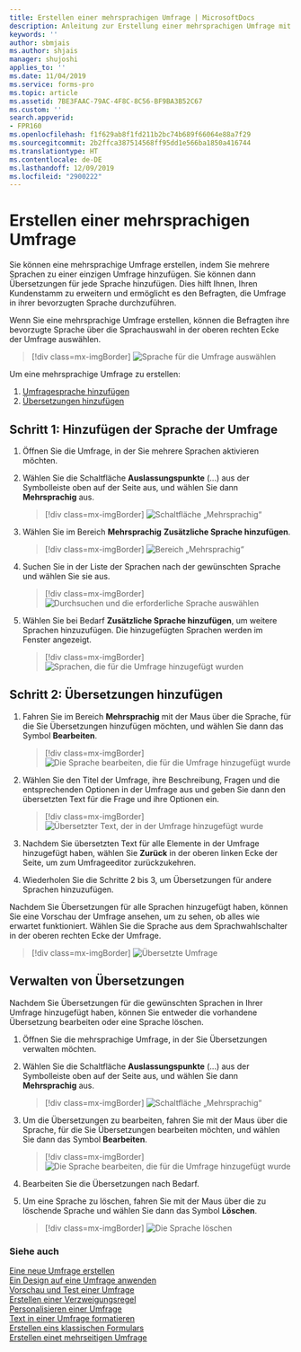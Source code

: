 ```yaml
---
title: Erstellen einer mehrsprachigen Umfrage | MicrosoftDocs
description: Anleitung zur Erstellung einer mehrsprachigen Umfrage mit Microsoft Forms Pro.
keywords: ''
author: sbmjais
ms.author: shjais
manager: shujoshi
applies_to: ''
ms.date: 11/04/2019
ms.service: forms-pro
ms.topic: article
ms.assetid: 7BE3FAAC-79AC-4F8C-8C56-BF9BA3B52C67
ms.custom: ''
search.appverid:
- FPR160
ms.openlocfilehash: f1f629ab8f1fd211b2bc74b689f66064e88a7f29
ms.sourcegitcommit: 2b2ffca387514568ff95dd1e566ba1850a416744
ms.translationtype: HT
ms.contentlocale: de-DE
ms.lasthandoff: 12/09/2019
ms.locfileid: "2900222"
---
```

# <a name="create-a-multilingual-survey"></a>Erstellen einer mehrsprachigen Umfrage

Sie können eine mehrsprachige Umfrage erstellen, indem Sie mehrere Sprachen zu einer einzigen Umfrage hinzufügen. Sie können dann Übersetzungen für jede Sprache hinzufügen. Dies hilft Ihnen, Ihren Kundenstamm zu erweitern und ermöglicht es den Befragten, die Umfrage in ihrer bevorzugten Sprache durchzuführen.

Wenn Sie eine mehrsprachige Umfrage erstellen, können die Befragten ihre bevorzugte Sprache über die Sprachauswahl in der oberen rechten Ecke der Umfrage auswählen.

> [!div class=mx-imgBorder]
> ![Sprache für die Umfrage auswählen](media/lang-select.png "Eine Sprache für die Umfrage auswählen") 

Um eine mehrsprachige Umfrage zu erstellen:

1.  [Umfragesprache hinzufügen](#step-1-add-survey-language)
2.  [Übersetzungen hinzufügen](#step-2-add-translations)

## <a name="step-1-add-survey-language"></a>Schritt 1: Hinzufügen der Sprache der Umfrage

1.  Öffnen Sie die Umfrage, in der Sie mehrere Sprachen aktivieren möchten.

2.  Wählen Sie die Schaltfläche **Auslassungspunkte** (...) aus der Symbolleiste oben auf der Seite aus, und wählen Sie dann **Mehrsprachig** aus.

    > [!div class=mx-imgBorder]
    > ![Schaltfläche „Mehrsprachig“](media/multilingual-button.png "Schaltfläche „Mehrsprachig“") 

3.  Wählen Sie im Bereich **Mehrsprachig** **Zusätzliche Sprache hinzufügen**.

    > [!div class=mx-imgBorder]
    > ![Bereich „Mehrsprachig“](media/multilingual-pane.png "Bereich „Mehrsprachig“")

4.  Suchen Sie in der Liste der Sprachen nach der gewünschten Sprache und wählen Sie sie aus.

    > [!div class=mx-imgBorder]
    > ![Durchsuchen und die erforderliche Sprache auswählen](media/lang-list.png "Zur erforderlichen Sprache navigieren und sie auswählen") 

5.  Wählen Sie bei Bedarf **Zusätzliche Sprache hinzufügen**, um weitere Sprachen hinzuzufügen. Die hinzugefügten Sprachen werden im Fenster angezeigt.

    > [!div class=mx-imgBorder]
    > ![Sprachen, die für die Umfrage hinzugefügt wurden](media/lang-added.png "Sprachen, die für die Umfrage hinzugefügt wurden")

## <a name="step-2-add-translations"></a>Schritt 2: Übersetzungen hinzufügen

1.  Fahren Sie im Bereich **Mehrsprachig** mit der Maus über die Sprache, für die Sie Übersetzungen hinzufügen möchten, und wählen Sie dann das Symbol **Bearbeiten**.

    > [!div class=mx-imgBorder]
    > ![Die Sprache bearbeiten, die für die Umfrage hinzugefügt wurde](media/edit-lang.png "Die Sprache bearbeiten, die für die Umfrage hinzugefügt wurde")

2.  Wählen Sie den Titel der Umfrage, ihre Beschreibung, Fragen und die entsprechenden Optionen in der Umfrage aus und geben Sie dann den übersetzten Text für die Frage und ihre Optionen ein.

    > [!div class=mx-imgBorder]
    > ![Übersetzter Text, der in der Umfrage hinzugefügt wurde](media/translation-added.png "Übersetzter Text, der in der Umfrage hinzugefügt wurde") 

3.  Nachdem Sie übersetzten Text für alle Elemente in der Umfrage hinzugefügt haben, wählen Sie **Zurück** in der oberen linken Ecke der Seite, um zum Umfrageeditor zurückzukehren.

4.  Wiederholen Sie die Schritte 2 bis 3, um Übersetzungen für andere Sprachen hinzuzufügen.

Nachdem Sie Übersetzungen für alle Sprachen hinzugefügt haben, können Sie eine Vorschau der Umfrage ansehen, um zu sehen, ob alles wie erwartet funktioniert. Wählen Sie die Sprache aus dem Sprachwahlschalter in der oberen rechten Ecke der Umfrage.

> [!div class=mx-imgBorder]
> ![Übersetzte Umfrage](media/translated-survey.png "Übersetzte Umfrage") 

## <a name="manage-translations"></a>Verwalten von Übersetzungen  

Nachdem Sie Übersetzungen für die gewünschten Sprachen in Ihrer Umfrage hinzugefügt haben, können Sie entweder die vorhandene Übersetzung bearbeiten oder eine Sprache löschen.

1.  Öffnen Sie die mehrsprachige Umfrage, in der Sie Übersetzungen verwalten möchten.

2.  Wählen Sie die Schaltfläche **Auslassungspunkte** (...) aus der Symbolleiste oben auf der Seite aus, und wählen Sie dann **Mehrsprachig** aus.

    > [!div class=mx-imgBorder]
    > ![Schaltfläche „Mehrsprachig“](media/multilingual-button.png "Schaltfläche „Mehrsprachig“")

3.  Um die Übersetzungen zu bearbeiten, fahren Sie mit der Maus über die Sprache, für die Sie Übersetzungen bearbeiten möchten, und wählen Sie dann das Symbol **Bearbeiten**.

    > [!div class=mx-imgBorder]
    > ![Die Sprache bearbeiten, die für die Umfrage hinzugefügt wurde](media/edit-lang.png "Die Sprache bearbeiten, die für die Umfrage hinzugefügt wurde")

4.  Bearbeiten Sie die Übersetzungen nach Bedarf.

5.  Um eine Sprache zu löschen, fahren Sie mit der Maus über die zu löschende Sprache und wählen Sie dann das Symbol **Löschen**.

    > [!div class=mx-imgBorder]
    > ![Die Sprache löschen](media/delete-lang.png "Die Sprache löschen") 

### <a name="see-also"></a>Siehe auch

[Eine neue Umfrage erstellen](create-new-survey.md)<br>
[Ein Design auf eine Umfrage anwenden](apply-theme.md)<br>
[Vorschau und Test einer Umfrage](preview-test-survey.md)<br>
[Erstellen einer Verzweigungsregel](create-branching-rule.md)<br>
[Personalisieren einer Umfrage](personalize-survey.md)<br>
[Text in einer Umfrage formatieren](survey-text-format.md)<br>
[Erstellen eins klassischen Formulars](create-classic-form.md)<br>
[Erstellen einet mehrseitigen Umfrage](create-multipage-survey.md)

